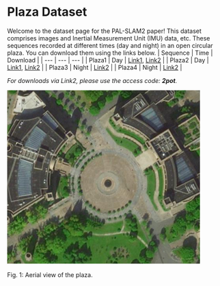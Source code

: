 # Plaza Dataset

Welcome to the dataset page for the PAL-SLAM2 paper! This dataset comprises images and Inertial Measurement Unit (IMU) data, etc. These sequences recorded at different times (day and night) in an open circular plaza. You can download them using the links below.
| Sequence | Time | Download |
| --- | --- | --- |
| Plaza1 | Day | [Link1](https://drive.google.com/drive/folders/https:/drive.google.com/drive/folders/1TMIv7eVQGEQeJnCIZ9zni_VvO2tSaAtE?usp=sharing), [Link2](https://pan.baidu.com/s/1v_GN1lRqnEdKcZ4MQCHUog) |
| Plaza2 | Day | [Link1](https://drive.google.com/drive/folders/https:/drive.google.com/drive/folders/1TMIv7eVQGEQeJnCIZ9zni_VvO2tSaAtE?usp=sharing), [Link2](https://pan.baidu.com/s/1v_GN1lRqnEdKcZ4MQCHUog) |
| Plaza3 | Night | [Link2](https://pan.baidu.com/s/1v_GN1lRqnEdKcZ4MQCHUog) |
| Plaza4 | Night | [Link2](https://pan.baidu.com/s/1v_GN1lRqnEdKcZ4MQCHUog) |

*For downloads via Link2, please use the access code: **2pot**.*

![Plaza Image](plaza.png)

Fig. 1: Aerial view of the plaza.
